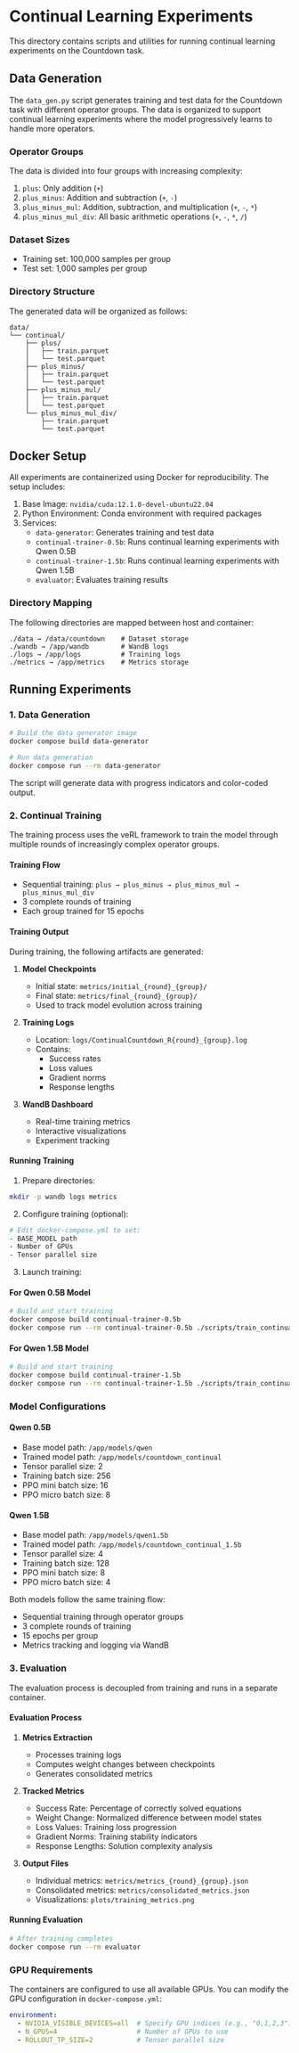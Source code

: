 # Continual Learning Experiments

This directory contains scripts and utilities for running continual learning experiments on the Countdown task.

## Data Generation

The `data_gen.py` script generates training and test data for the Countdown task with different operator groups. The data is organized to support continual learning experiments where the model progressively learns to handle more operators.

### Operator Groups

The data is divided into four groups with increasing complexity:
1. `plus`: Only addition (`+`)
2. `plus_minus`: Addition and subtraction (`+`, `-`)
3. `plus_minus_mul`: Addition, subtraction, and multiplication (`+`, `-`, `*`)
4. `plus_minus_mul_div`: All basic arithmetic operations (`+`, `-`, `*`, `/`)

### Dataset Sizes
- Training set: 100,000 samples per group
- Test set: 1,000 samples per group

### Directory Structure

The generated data will be organized as follows:
```
data/
└── continual/
    ├── plus/
    │   ├── train.parquet
    │   └── test.parquet
    ├── plus_minus/
    │   ├── train.parquet
    │   └── test.parquet
    ├── plus_minus_mul/
    │   ├── train.parquet
    │   └── test.parquet
    └── plus_minus_mul_div/
        ├── train.parquet
        └── test.parquet
```

## Docker Setup

All experiments are containerized using Docker for reproducibility. The setup includes:

1. Base Image: `nvidia/cuda:12.1.0-devel-ubuntu22.04`
2. Python Environment: Conda environment with required packages
3. Services:
   - `data-generator`: Generates training and test data
   - `continual-trainer-0.5b`: Runs continual learning experiments with Qwen 0.5B
   - `continual-trainer-1.5b`: Runs continual learning experiments with Qwen 1.5B
   - `evaluator`: Evaluates training results

### Directory Mapping

The following directories are mapped between host and container:
```
./data → /data/countdown    # Dataset storage
./wandb → /app/wandb        # WandB logs
./logs → /app/logs          # Training logs
./metrics → /app/metrics    # Metrics storage
```

## Running Experiments

### 1. Data Generation

```bash
# Build the data generator image
docker compose build data-generator

# Run data generation
docker compose run --rm data-generator
```

The script will generate data with progress indicators and color-coded output.

### 2. Continual Training

The training process uses the veRL framework to train the model through multiple rounds of increasingly complex operator groups.

#### Training Flow
- Sequential training: `plus → plus_minus → plus_minus_mul → plus_minus_mul_div`
- 3 complete rounds of training
- Each group trained for 15 epochs

#### Training Output

During training, the following artifacts are generated:

1. **Model Checkpoints**
   - Initial state: `metrics/initial_{round}_{group}/`
   - Final state: `metrics/final_{round}_{group}/`
   - Used to track model evolution across training

2. **Training Logs**
   - Location: `logs/ContinualCountdown_R{round}_{group}.log`
   - Contains:
     - Success rates
     - Loss values
     - Gradient norms
     - Response lengths

3. **WandB Dashboard**
   - Real-time training metrics
   - Interactive visualizations
   - Experiment tracking

#### Running Training

1. Prepare directories:
```bash
mkdir -p wandb logs metrics
```

2. Configure training (optional):
```bash
# Edit docker-compose.yml to set:
- BASE_MODEL path
- Number of GPUs
- Tensor parallel size
```

3. Launch training:

#### For Qwen 0.5B Model
```bash
# Build and start training
docker compose build continual-trainer-0.5b
docker compose run --rm continual-trainer-0.5b ./scripts/train_continual_countdown.sh
```

#### For Qwen 1.5B Model
```bash
# Build and start training
docker compose build continual-trainer-1.5b
docker compose run --rm continual-trainer-1.5b ./scripts/train_continual_countdown_1.5b.sh
```

### Model Configurations

#### Qwen 0.5B
- Base model path: `/app/models/qwen`
- Trained model path: `/app/models/countdown_continual`
- Tensor parallel size: 2
- Training batch size: 256
- PPO mini batch size: 16
- PPO micro batch size: 8

#### Qwen 1.5B
- Base model path: `/app/models/qwen1.5b`
- Trained model path: `/app/models/countdown_continual_1.5b`
- Tensor parallel size: 4
- Training batch size: 128
- PPO mini batch size: 8
- PPO micro batch size: 4

Both models follow the same training flow:
- Sequential training through operator groups
- 3 complete rounds of training
- 15 epochs per group
- Metrics tracking and logging via WandB

### 3. Evaluation

The evaluation process is decoupled from training and runs in a separate container.

#### Evaluation Process

1. **Metrics Extraction**
   - Processes training logs
   - Computes weight changes between checkpoints
   - Generates consolidated metrics

2. **Tracked Metrics**
   - Success Rate: Percentage of correctly solved equations
   - Weight Change: Normalized difference between model states
   - Loss Values: Training loss progression
   - Gradient Norms: Training stability indicators
   - Response Lengths: Solution complexity analysis

3. **Output Files**
   - Individual metrics: `metrics/metrics_{round}_{group}.json`
   - Consolidated metrics: `metrics/consolidated_metrics.json`
   - Visualizations: `plots/training_metrics.png`

#### Running Evaluation

```bash
# After training completes
docker compose run --rm evaluator
```

### GPU Requirements

The containers are configured to use all available GPUs. You can modify the GPU configuration in `docker-compose.yml`:
```yaml
environment:
  - NVIDIA_VISIBLE_DEVICES=all  # Specify GPU indices (e.g., "0,1,2,3")
  - N_GPUS=4                    # Number of GPUs to use
  - ROLLOUT_TP_SIZE=2           # Tensor parallel size
```

